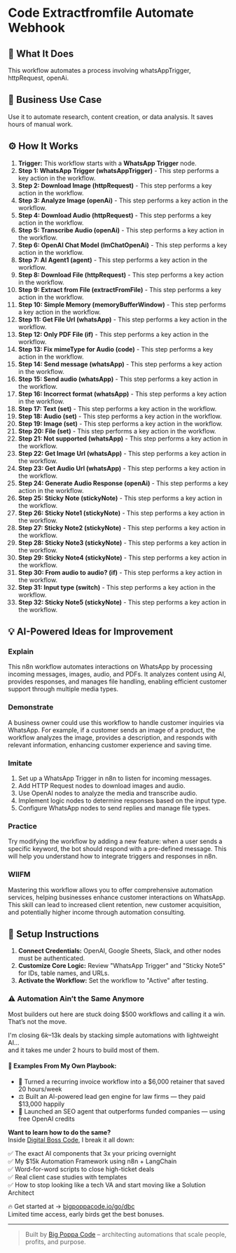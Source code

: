 # Code Extractfromfile Automate Webhook

## 🚀 What It Does
This workflow automates a process involving whatsAppTrigger, httpRequest, openAi.

## 💼 Business Use Case
Use it to automate research, content creation, or data analysis. It saves hours of manual work.

## ⚙️ How It Works
1.  **Trigger:** This workflow starts with a **WhatsApp Trigger** node.
2. **Step 1: WhatsApp Trigger (whatsAppTrigger)** - This step performs a key action in the workflow.
3. **Step 2: Download Image (httpRequest)** - This step performs a key action in the workflow.
4. **Step 3: Analyze Image (openAi)** - This step performs a key action in the workflow.
5. **Step 4: Download Audio (httpRequest)** - This step performs a key action in the workflow.
6. **Step 5: Transcribe Audio (openAi)** - This step performs a key action in the workflow.
7. **Step 6: OpenAI Chat Model (lmChatOpenAi)** - This step performs a key action in the workflow.
8. **Step 7: AI Agent1 (agent)** - This step performs a key action in the workflow.
9. **Step 8: Download File (httpRequest)** - This step performs a key action in the workflow.
10. **Step 9: Extract from File (extractFromFile)** - This step performs a key action in the workflow.
11. **Step 10: Simple Memory (memoryBufferWindow)** - This step performs a key action in the workflow.
12. **Step 11: Get File Url (whatsApp)** - This step performs a key action in the workflow.
13. **Step 12: Only PDF File (if)** - This step performs a key action in the workflow.
14. **Step 13: Fix mimeType for Audio (code)** - This step performs a key action in the workflow.
15. **Step 14: Send message (whatsApp)** - This step performs a key action in the workflow.
16. **Step 15: Send audio (whatsApp)** - This step performs a key action in the workflow.
17. **Step 16: Incorrect format (whatsApp)** - This step performs a key action in the workflow.
18. **Step 17: Text (set)** - This step performs a key action in the workflow.
19. **Step 18: Audio (set)** - This step performs a key action in the workflow.
20. **Step 19: Image (set)** - This step performs a key action in the workflow.
21. **Step 20: File (set)** - This step performs a key action in the workflow.
22. **Step 21: Not supported (whatsApp)** - This step performs a key action in the workflow.
23. **Step 22: Get Image Url (whatsApp)** - This step performs a key action in the workflow.
24. **Step 23: Get Audio Url (whatsApp)** - This step performs a key action in the workflow.
25. **Step 24: Generate Audio Response (openAi)** - This step performs a key action in the workflow.
26. **Step 25: Sticky Note (stickyNote)** - This step performs a key action in the workflow.
27. **Step 26: Sticky Note1 (stickyNote)** - This step performs a key action in the workflow.
28. **Step 27: Sticky Note2 (stickyNote)** - This step performs a key action in the workflow.
29. **Step 28: Sticky Note3 (stickyNote)** - This step performs a key action in the workflow.
30. **Step 29: Sticky Note4 (stickyNote)** - This step performs a key action in the workflow.
31. **Step 30: From audio to audio? (if)** - This step performs a key action in the workflow.
32. **Step 31: Input type (switch)** - This step performs a key action in the workflow.
33. **Step 32: Sticky Note5 (stickyNote)** - This step performs a key action in the workflow.

## 💡 AI-Powered Ideas for Improvement
### Explain
This n8n workflow automates interactions on WhatsApp by processing incoming messages, images, audio, and PDFs. It analyzes content using AI, provides responses, and manages file handling, enabling efficient customer support through multiple media types.

### Demonstrate
A business owner could use this workflow to handle customer inquiries via WhatsApp. For example, if a customer sends an image of a product, the workflow analyzes the image, provides a description, and responds with relevant information, enhancing customer experience and saving time.

### Imitate
1. Set up a WhatsApp Trigger in n8n to listen for incoming messages.
2. Add HTTP Request nodes to download images and audio.
3. Use OpenAI nodes to analyze the media and transcribe audio.
4. Implement logic nodes to determine responses based on the input type.
5. Configure WhatsApp nodes to send replies and manage file types.

### Practice
Try modifying the workflow by adding a new feature: when a user sends a specific keyword, the bot should respond with a pre-defined message. This will help you understand how to integrate triggers and responses in n8n.

### WIIFM
Mastering this workflow allows you to offer comprehensive automation services, helping businesses enhance customer interactions on WhatsApp. This skill can lead to increased client retention, new customer acquisition, and potentially higher income through automation consulting.

## 🔧 Setup Instructions
1. **Connect Credentials:** OpenAI, Google Sheets, Slack, and other nodes must be authenticated.
2. **Customize Core Logic:** Review "WhatsApp Trigger" and "Sticky Note5" for IDs, table names, and URLs.
3. **Activate the Workflow:** Set the workflow to "Active" after testing.

### ⚠️ Automation Ain’t the Same Anymore

Most builders out here are stuck doing $500 workflows and calling it a win.  
That’s not the move.  

I'm closing $6k–$13k deals by stacking simple automations with lightweight AI...  
and it takes me under 2 hours to build most of them.

#### 🧠 Examples From My Own Playbook:
- 🔁 Turned a recurring invoice workflow into a $6,000 retainer that saved 20 hours/week  
- ⚖️ Built an AI-powered lead gen engine for law firms — they paid $13,000 happily  
- 🚀 Launched an SEO agent that outperforms funded companies — using free OpenAI credits  

**Want to learn how to do the same?**  
Inside [Digital Boss Code](https://bigpoppacode.io/go/dbc), I break it all down:

✅ The exact AI components that 3x your pricing overnight  
✅ My $15k Automation Framework using n8n + LangChain  
✅ Word-for-word scripts to close high-ticket deals  
✅ Real client case studies with templates  
✅ How to stop looking like a tech VA and start moving like a Solution Architect  

🔥 Get started at → [bigpoppacode.io/go/dbc](https://bigpoppacode.io/go/dbc)  
Limited time access, early birds get the best bonuses.

---
> Built by [Big Poppa Code](https://bigpoppacode.io) – architecting automations that scale people, profits, and purpose.
